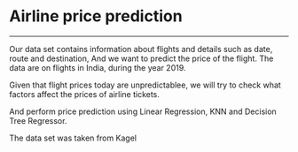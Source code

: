 # Airline price prediction
------------------------------------------

Our data set contains information about flights and details such as date, route and destination, And we want to predict the price of the flight. The data are on flights in India, during the year 2019.

Given that flight prices today are unpredictablee, we will try to check what factors affect the prices of airline tickets.

And perform price prediction using Linear Regression, KNN and Decision Tree Regressor.

The data set was taken from Kagel
